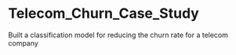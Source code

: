 # Telecom_Churn_Case_Study
Built a classification model for reducing the churn rate for a telecom company
